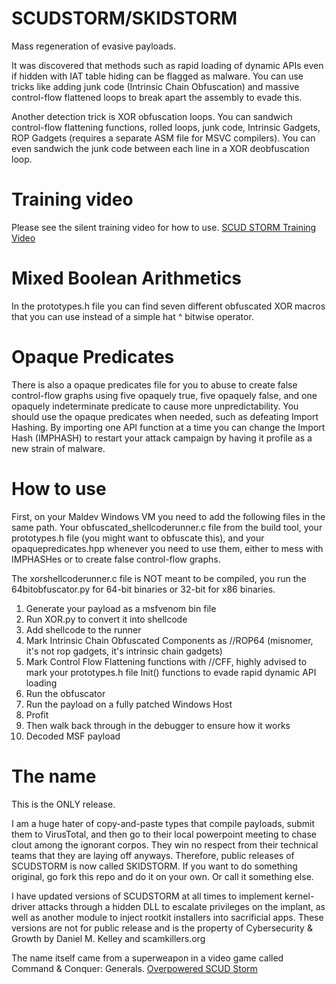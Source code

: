# SCUDSTORM/SKIDSTORM

Mass regeneration of evasive payloads.

It was discovered that methods such as rapid loading of dynamic APIs even if hidden with IAT table hiding can be flagged as malware. You can use tricks like adding junk code (Intrinsic Chain Obfuscation) and massive control-flow flattened loops to break apart the assembly to evade this.

Another detection trick is XOR obfuscation loops. You can sandwich control-flow flattening functions, rolled loops, junk code, Intrinsic Gadgets, ROP Gadgets (requires a separate ASM file for MSVC compilers). You can even sandwich the junk code between each line in a XOR deobfuscation loop.

# Training video

Please see the silent training video for how to use.
[SCUD STORM Training Video](https://youtu.be/VxMo6JfrHHQ)

# Mixed Boolean Arithmetics

In the prototypes.h file you can find seven different obfuscated XOR macros that you can use instead of a simple hat ^ bitwise operator.

# Opaque Predicates
There is also a opaque predicates file for you to abuse to create false control-flow graphs using five opaquely true, five opaquely false, and one opaquely indeterminate predicate to cause more unpredictability. You should use the opaque predicates when needed, such as defeating Import Hashing. By importing one API function at a time you can change the Import Hash (IMPHASH) to restart your attack campaign by having it profile as a new strain of malware.

# How to use

First, on your Maldev Windows VM you need to add the following files in the same path. Your obfuscated_shellcoderunner.c file from the build tool, your prototypes.h file (you might want to obfuscate this), and your opaquepredicates.hpp whenever you need to use them, either to mess with IMPHASHes or to create false control-flow graphs.

The xorshellcoderunner.c file is NOT meant to be compiled, you run the 64bitobfuscator.py for 64-bit binaries or 32-bit for x86 binaries.

1. Generate your payload as a msfvenom bin file
2. Run XOR.py to convert it into shellcode
3. Add shellcode to the runner
4. Mark Intrinsic Chain Obfuscated Components as //ROP64 (misnomer, it's not rop gadgets, it's intrinsic chain gadgets)
5. Mark Control Flow Flattening functions with //CFF, highly advised to mark your prototypes.h file Init() functions to evade rapid dynamic API loading
6. Run the obfuscator
7. Run the payload on a fully patched Windows Host
8. Profit
9. Then walk back through in the debugger to ensure how it works
10. Decoded MSF payload


# The name

This is the ONLY release.

I am a huge hater of copy-and-paste types that compile payloads, submit them to VirusTotal, and then go to their local powerpoint meeting to chase clout among the ignorant corpos. They win no respect from their technical teams that they are laying off anyways. Therefore, public releases of SCUDSTORM is now called SKIDSTORM. If you want to do something original, go fork this repo and do it on your own. Or call it something else. 

I have updated versions of SCUDSTORM at all times to implement kernel-driver attacks through a hidden DLL to escalate privileges on the implant, as well as another module to inject rootkit installers into sacrificial apps. These versions are not for public release and is the property of Cybersecurity & Growth by Daniel M. Kelley and scamkillers.org

The name itself came from a superweapon in a video game called Command & Conquer: Generals.
[Overpowered SCUD Storm](https://youtu.be/PKmuqkPiuIA?si=63hzbZ9ZyXs_bF9-)
